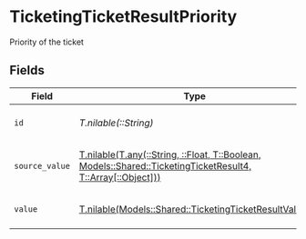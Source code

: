 # TicketingTicketResultPriority

Priority of the ticket


## Fields

| Field                                                                                                                                                                  | Type                                                                                                                                                                   | Required                                                                                                                                                               | Description                                                                                                                                                            | Example                                                                                                                                                                |
| ---------------------------------------------------------------------------------------------------------------------------------------------------------------------- | ---------------------------------------------------------------------------------------------------------------------------------------------------------------------- | ---------------------------------------------------------------------------------------------------------------------------------------------------------------------- | ---------------------------------------------------------------------------------------------------------------------------------------------------------------------- | ---------------------------------------------------------------------------------------------------------------------------------------------------------------------- |
| `id`                                                                                                                                                                   | *T.nilable(::String)*                                                                                                                                                  | :heavy_minus_sign:                                                                                                                                                     | The id of the ticket priority.                                                                                                                                         | 001                                                                                                                                                                    |
| `source_value`                                                                                                                                                         | [T.nilable(T.any(::String, ::Float, T::Boolean, Models::Shared::TicketingTicketResult4, T::Array[::Object]))](../../models/shared/ticketingticketresultsourcevalue.md) | :heavy_minus_sign:                                                                                                                                                     | The source value of the ticket priority.                                                                                                                               | Normal                                                                                                                                                                 |
| `value`                                                                                                                                                                | [T.nilable(Models::Shared::TicketingTicketResultValue)](../../models/shared/ticketingticketresultvalue.md)                                                             | :heavy_minus_sign:                                                                                                                                                     | The priority of the ticket.                                                                                                                                            | medium                                                                                                                                                                 |